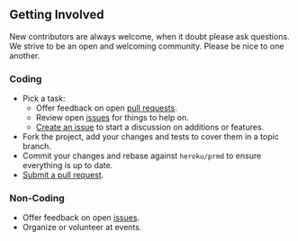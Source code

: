 ## Getting Involved

New contributors are always welcome, when it doubt please ask questions. We strive to be an open and welcoming community. Please be nice to one another.

### Coding

* Pick a task:
  * Offer feedback on open [pull requests](https://github.com/heroku/prmd/pulls).
  * Review open [issues](https://github.com/heroku/prmd/issues) for things to help on.
  * [Create an issue](https://github.com/heroku/prmd/issues/new) to start a discussion on additions or features.
* Fork the project, add your changes and tests to cover them in a topic branch.
* Commit your changes and rebase against `heroku/prmd` to ensure everything is up to date.
* [Submit a pull request](https://github.com/heroku/prmd/compare/).

### Non-Coding

* Offer feedback on open [issues](https://github.com/heroku/prmd/issues).
* Organize or volunteer at events.
